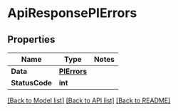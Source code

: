 # ApiResponsePIErrors

## Properties
Name | Type | Notes
------------ | ------------- | -------------
**Data** | **[**PIErrors**](../Model/PIErrors.md)**
**StatusCode** | **int**

[[Back to Model list]](../../README.md#documentation-for-models) [[Back to API list]](../../README.md#documentation-for-api-endpoints) [[Back to README]](../../README.md)
